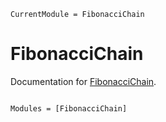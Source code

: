 ```@meta
CurrentModule = FibonacciChain
```

# FibonacciChain

Documentation for [FibonacciChain](https://github.com/zzh-cycling/FibonacciChain.jl).

```@index
```

```@autodocs
Modules = [FibonacciChain]
```
